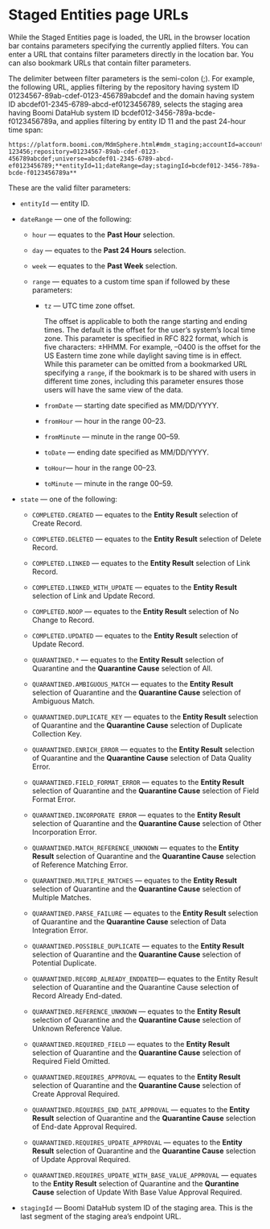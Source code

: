 # Staged Entities page URLs 

<head>
  <meta name="guidename" content="DataHub"/>
  <meta name="context" content="GUID-45047591-bef2-4d35-a764-9a2f9a70798e"/>
</head>


While the Staged Entities page is loaded, the URL in the browser location bar contains parameters specifying the currently applied filters. You can enter a URL that contains filter parameters directly in the location bar. You can also bookmark URLs that contain filter parameters.

The delimiter between filter parameters is the semi-colon (;). For example, the following URL, applies filtering by the repository having system ID 01234567-89ab-cdef-0123-456789abcdef and the domain having system ID abcdef01-2345-6789-abcd-ef0123456789, selects the staging area having Boomi DataHub system ID bcdef012-3456-789a-bcde-f0123456789a, and applies filtering by entity ID 11 and the past 24-hour time span:

```
https://platform.boomi.com/MdmSphere.html#mdm_staging;accountId=account-123456;repository=01234567-89ab-cdef-0123-456789abcdef;universe=abcdef01-2345-6789-abcd-ef0123456789;**entityId=11;dateRange=day;stagingId=bcdef012-3456-789a-bcde-f0123456789a**
```

These are the valid filter parameters:

-   `entityId` — entity ID.

-   `dateRange` — one of the following:

    -   `hour` — equates to the **Past Hour** selection.

    -   `day` — equates to the **Past 24 Hours** selection.

    -   `week` — equates to the **Past Week** selection.

    -   `range` — equates to a custom time span if followed by these parameters:

        -   `tz` — UTC time zone offset.

            The offset is applicable to both the range starting and ending times. The default is the offset for the user’s system’s local time zone. This parameter is specified in RFC 822 format, which is five characters: ±HHMM. For example, –0400 is the offset for the US Eastern time zone while daylight saving time is in effect. While this parameter can be omitted from a bookmarked URL specifying a `range`, if the bookmark is to be shared with users in different time zones, including this parameter ensures those users will have the same view of the data.

        -   `fromDate` — starting date specified as MM/DD/YYYY.

        -   `fromHour` — hour in the range 00–23.

        -   `fromMinute` — minute in the range 00–59.

        -   `toDate` — ending date specified as MM/DD/YYYY.

        -   `toHour`— hour in the range 00–23.

        -   `toMinute` — minute in the range 00–59.

-   `state` — one of the following:

    -   `COMPLETED.CREATED` — equates to the **Entity Result** selection of Create Record.

    -   `COMPLETED.DELETED` — equates to the **Entity Result** selection of Delete Record.

    -   `COMPLETED.LINKED` — equates to the **Entity Result** selection of Link Record.

    -   `COMPLETED.LINKED_WITH_UPDATE` — equates to the **Entity Result** selection of Link and Update Record.

    -   `COMPLETED.NOOP` — equates to the **Entity Result** selection of No Change to Record.

    -   `COMPLETED.UPDATED` — equates to the **Entity Result** selection of Update Record.

    -   `QUARANTINED.*` — equates to the **Entity Result** selection of Quarantine and the **Quarantine Cause** selection of All.

    -   `QUARANTINED.AMBIGUOUS_MATCH` — equates to the **Entity Result** selection of Quarantine and the **Quarantine Cause** selection of Ambiguous Match.

    -   `QUARANTINED.DUPLICATE_KEY` — equates to the **Entity Result** selection of Quarantine and the **Quarantine Cause** selection of Duplicate Collection Key.

    -   `QUARANTINED.ENRICH_ERROR` — equates to the **Entity Result** selection of Quarantine and the **Quarantine Cause** selection of Data Quality Error.

    -   `QUARANTINED.FIELD_FORMAT_ERROR` — equates to the **Entity Result** selection of Quarantine and the **Quarantine Cause** selection of Field Format Error.

    -   `QUARANTINED.INCORPORATE ERROR` — equates to the **Entity Result** selection of Quarantine and the **Quarantine Cause** selection of Other Incorporation Error.

    -   `QUARANTINED.MATCH_REFERENCE_UNKNOWN` — equates to the **Entity Result** selection of Quarantine and the **Quarantine Cause** selection of Reference Matching Error.

    -   `QUARANTINED.MULTIPLE_MATCHES` — equates to the **Entity Result** selection of Quarantine and the **Quarantine Cause** selection of Multiple Matches.

    -   `QUARANTINED.PARSE_FAILURE` — equates to the **Entity Result** selection of Quarantine and the **Quarantine Cause** selection of Data Integration Error.

    -   `QUARANTINED.POSSIBLE_DUPLICATE` — equates to the **Entity Result** selection of Quarantine and the **Quarantine Cause** selection of Potential Duplicate.

    -   `QUARANTINED.RECORD_ALREADY_ENDDATED`— equates to the Entity Result selection of Quarantine and the Quarantine Cause selection of Record Already End-dated.

    -   `QUARANTINED.REFERENCE_UNKNOWN` — equates to the **Entity Result** selection of Quarantine and the **Quarantine Cause** selection of Unknown Reference Value.

    -   `QUARANTINED.REQUIRED_FIELD` — equates to the **Entity Result** selection of Quarantine and the **Quarantine Cause** selection of Required Field Omitted.

    -   `QUARANTINED.REQUIRES_APPROVAL` — equates to the **Entity Result** selection of Quarantine and the **Quarantine Cause** selection of Create Approval Required.

    -   `QUARANTINED.REQUIRES_END_DATE_APPROVAL` — equates to the **Entity Result** selection of Quarantine and the **Quarantine Cause** selection of End-date Approval Required.

    -   `QUARANTINED.REQUIRES_UPDATE_APPROVAL` — equates to the **Entity Result** selection of Quarantine and the **Quarantine Cause** selection of Update Approval Required.

    -   `QUARANTINED.REQUIRES_UPDATE_WITH_BASE_VALUE_APPROVAL` — equates to the **Entity Result** selection of Quarantine and the **Qurantine Cause** selection of Update With Base Value Approval Required.

-   `stagingId` — Boomi DataHub system ID of the staging area. This is the last segment of the staging area’s endpoint URL.